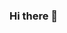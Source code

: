 ### Hi there 👋

<!--
**jange29/jange29** is a ✨ _special_ ✨ repository because its `README.md` (this file) appears on your GitHub profile.

Here are some ideas to get you started:

- 🔭 I’m currently working on ...
- 🌱 I’m currently learning ...
- 👯 I’m looking to collaborate on ...
- 🤔 I’m looking for help with ...
- 💬 Ask me about ...
- 📫 How to reach me: ...
- 😄 Pronouns: ...
- ⚡ Fun fact: ...
-->
<a class="mui-t7xql4-a-inherit-link" aria-label="Abstract silhouette of a tennis player on white background. Tennis player man with racket hits the ball. Vector illustration" tabindex="0" href="/image-vector/abstract-silhouette-tennis-player-on-white-2167504221"></a>
